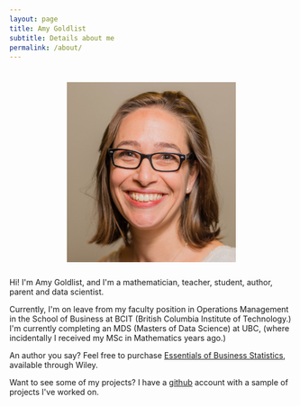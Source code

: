 ```yaml
---
layout: page
title: Amy Goldlist
subtitle: Details about me
permalink: /about/
---
```


<h5 align="center">
  <br>
<img src="/images/amy.jpg" alt = "image" width="300">
<br>
</h5>

Hi! I'm Amy Goldlist, and I'm a mathematician, teacher, student, author, parent and data scientist.

Currently, I'm on leave from my faculty position in Operations Management in the School of Business at BCIT (British Columbia Institute of Technology.)  I'm currently completing an MDS (Masters of Data Science) at UBC, (where incidentally I received my MSc in Mathematics years ago.)

An author you say?  Feel free to purchase [Essentials of Business Statistics](http://wileyplus.wiley.com/essentials-of-business-statistics-canadian-edition/), available through Wiley.

Want to see some of my projects?  I have a [github](https://github.com/amygoldlist) account with a sample of projects I've worked on.
